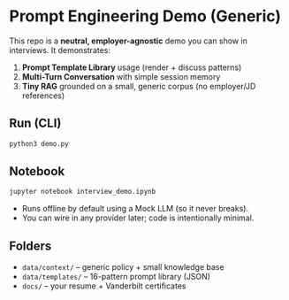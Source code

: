 
# Prompt Engineering Demo (Generic)

This repo is a **neutral, employer-agnostic** demo you can show in interviews. It demonstrates:
1) **Prompt Template Library** usage (render + discuss patterns)
2) **Multi-Turn Conversation** with simple session memory
3) **Tiny RAG** grounded on a small, generic corpus (no employer/JD references)

## Run (CLI)
```bash
python3 demo.py
```

## Notebook
```bash
jupyter notebook interview_demo.ipynb
```

- Runs offline by default using a Mock LLM (so it never breaks).
- You can wire in any provider later; code is intentionally minimal.

## Folders
- `data/context/` – generic policy + small knowledge base
- `data/templates/` – 16-pattern prompt library (JSON)
- `docs/` – your resume + Vanderbilt certificates

